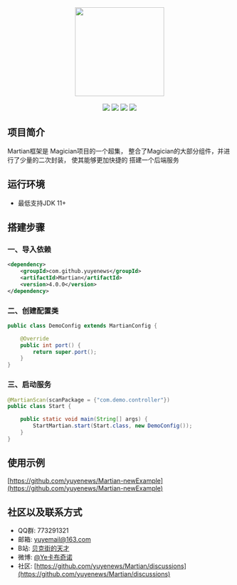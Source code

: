 <div align=center>
<img width="200px;" src="http://mars-framework.com/img/logo-github.png"/>
</div>

<br/>

<div align=center>

<img src="https://img.shields.io/badge/licenes-MIT-brightgreen.svg"/>
<img src="https://img.shields.io/badge/jdk-11+-brightgreen.svg"/>
<img src="https://img.shields.io/badge/maven-3.5.4+-brightgreen.svg"/>
<img src="https://img.shields.io/badge/release-master-brightgreen.svg"/>

</div>

## 项目简介

Martian框架是 Magician项目的一个超集，
整合了Magician的大部分组件，并进行了少量的二次封装，
使其能够更加快捷的 搭建一个后端服务

## 运行环境

- 最低支持JDK 11+

## 搭建步骤

### 一、导入依赖
```xml
<dependency>
    <groupId>com.github.yuyenews</groupId>
    <artifactId>Martian</artifactId>
    <version>4.0.0</version>
</dependency>

```
### 二、创建配置类
```java
public class DemoConfig extends MartianConfig {

    @Override
    public int port() {
        return super.port();
    }
}
```

### 三、启动服务
```java
@MartianScan(scanPackage = {"com.demo.controller"})
public class Start {

    public static void main(String[] args) {
        StartMartian.start(Start.class, new DemoConfig());
    }
}
```

## 使用示例

[https://github.com/yuyenews/Martian-newExample](https://github.com/yuyenews/Martian-newExample)

## 社区以及联系方式

- QQ群: 773291321
- 邮箱: yuyemail@163.com
- B站: [贝克街的天才](https://space.bilibili.com/41981562)
- 微博: [@Ye卡布奇诺](https://weibo.com/tcyuye?sudaref=mars-framework.com&is_all=1)
- 社区: [https://github.com/yuyenews/Martian/discussions](https://github.com/yuyenews/Martian/discussions)